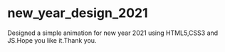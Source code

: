 # new_year_design_2021
Designed a simple animation for new year 2021 using HTML5,CSS3 and JS.Hope you like it.Thank you.
